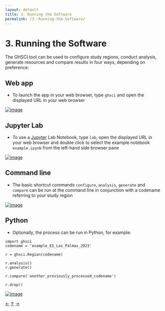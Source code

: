 ```yaml
---
layout: default
title: 3. Running the Software
permalink: /3.-Running-the-Software/
---
```


# 3. Running the Software

The GHSCI tool can be used to configure study regions, conduct analysis, generate resources and compare results in four ways, depending on preference:

## Web app
- To launch the app in your web browser, type `ghsci` and open the displayed URL in your web browser

[![image](https://github.com/user-attachments/assets/b2556f24-a42d-46d4-a8d9-2c7aca30ba99)](https://youtu.be/QlsGSqIbb7M)

## Jupyter Lab
- To use a [Jupyter](https://jupyter.org/) Lab Notebook, type `lab`, open the displayed URL in your web browser and double click to select the example notebook `example.ipynb` from the left-hand side browser pane

[![image](https://github.com/user-attachments/assets/e8a4d1c2-f045-426c-8974-f3eaaa4c4247)](https://youtu.be/dOjbRDqgYiw)

## Command line
- The basic shortcut commands `configure`, `analysis`, `generate` and `compare` can be run at the command line in conjunction with a codename referring to your study region

[![image](https://github.com/user-attachments/assets/f7089d8c-0113-490e-a181-3cd2ed106b65)](https://youtu.be/x0YntNVmdTs)

## Python
- Optionally, the process can be run in Python, for example:

```{python}
import ghsci
codename = 'example_ES_Las_Palmas_2023'

r = ghsci.Region(codename)

r.analysis()
r.generate()

r.compare('another_previously_processed_codename')

r.drop()

```

[![image](https://github.com/user-attachments/assets/8f5e1710-3bfa-4435-8269-1093bfe5be06)](https://youtu.be/FMr_acmcbLU)

[&larr;](./2.-Spatial-indicators-and-reporting-software) [&uarr;]() [&rarr;](./4.-Analysis-&-Generate-Resources)